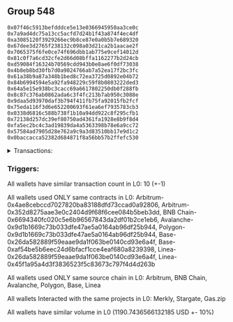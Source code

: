## Group 548

```0x96a8f1d74daf3d45342a2a7d587eed07656a742e
0x07f46c5913befdddce5e13e0366945950aa3ce0c
0x7a9ad4dc75a13cc5acfd7d24b1f43a874f4ec4df
0xa3085120f3929266ec9b8ce87e0a0b5b7e689320
0x67dee3d2765f238132c098a03d21ca2b1aacae2f
0x7065375f6fe0ce74f696dbb1ab775e9cef14012d
0x81c0f7a6cd32cfe2d66d08bffa1162277b2d24cb
0xd59084f16324b70569cdd943b0e8ae6f0df73038
0x4b8eb8bd30fb7d0a9024766ab7a52ea17f2bc3fc
0x61a38b9a87a348b1bed8c72ea3725d0892e04b72
0x84b6994594e5a92fa948229c59f8b0803222ded3
0x64a5e15e938bc3cacc69a6617802250db0f288fb
0x8c87c376ab0862ada6c3f4fc213b7ab950c3088e
0x9daa5d93970daf3b794f411fb75fa92015fb2fcf
0x75eda116f3d6e652200693f61ea6ef7935783cb3
0x0338d6816c588b738f1b10a94dd922c8f295cfb1
0x72138d257dc39ef80750ad4361fa1928e8b9f8d4
0xfa5ec2bc4c3ad19839da4a5363398b78e6a9cc72
0x57584ad7905d28e762a9c9a3d83510bb17e9d1c2
0x0baccacca52382d684871f8a56bb57b2ffefc530
```
<details>
<summary>Transactions:</summary>

Hashes: 

Wallet: 0x96a8f1d74daf3d45342a2a7d587eed07656a742e

       Hash: 0x1fb304c1e6f85346476efcfadba8f51c13977f4a01b3f66d60a117b330b250c5
         - source chain: Arbitrum
         - destination chain: Aptos
         - project: Merkly
         - contract: 0x4ae8cebccd7027820ba83188dfd73ccad0a92806
       Hash: 0x31b655821bfba7d7bcd8aa3ecfab580168b41b9c6929a576d62a58d2ad391732
         - source chain: Arbitrum
         - destination chain: BNB Chain
         - project: Stargate
         - contract: 0x352d8275aae3e0c2404d9f68f6cee084b5beb3dd
         - value USD: 254.660054014
       Hash: 0x7a6df1e14db9c9f800559419b6658eb74a4523b9f775ece90bf9bb0115965b35
         - source chain: BNB Chain
         - destination chain: Avalanche
         - project: Stargate
         - contract: 0x6694340fc020c5e6b96567843da2df01b2ce1eb6
         - value USD: 251.962913775
       Hash: 0x0351391ecd6c3bfb4b83ca9ea0a3b291a67f1e8695c1a59782065aad653a512e
         - source chain: Avalanche
         - destination chain: Polygon
         - project: Stargate
         - contract: 0x9d1b1669c73b033dfe47ae5a0164ab96df25b944
         - value USD: 248.933610407
       Hash: 0x89585a5b6fa454a6935be19ff714fa0f703df000b4171ef9eae875865d8e2a80
         - source chain: Polygon
         - destination chain: Base
         - project: Stargate
         - contract: 0x9d1b1669c73b033dfe47ae5a0164ab96df25b944
         - value USD: 247.959020848
       Hash: 0x6d0451fa3dec02376c9483e8549a289526542ea4eecb01eac32f7aad66662e44
         - source chain: Base
         - destination chain: Arbitrum
         - project: Gas.zip
         - contract: 0x26da582889f59eaae9da1f063be0140cd93e6a4f
         - value USD: 0.0001162996816
       Hash: 0x41bd1997266ec8907a2b43508f76c4a9ae4c94828868bce3253fc70f1d6a85ca
         - source chain: Base
         - destination chain: Linea
         - project: Stargate
         - contract: 0xaf54be5b6eec24d6bfacf1cce4eaf680a8239398
         - value USD: 63.99178885
       Hash: 0xd5a854cb3180f1e1d55adeebf9068f60fe495b32c298d3c465c7331db23f0364
         - source chain: Linea
         - destination chain: Arbitrum
         - project: Gas.zip
         - contract: 0x26da582889f59eaae9da1f063be0140cd93e6a4f
         - value USD: 0.0001012376716
       Hash: 0x63a480d0ac01b21912f3590d006b0df1f148cc19b585b8b16e6ded72bb89c42c
         - source chain: Linea
         - destination chain: Base
         - project: Stargate
         - contract: 0x45f1a95a4d3f3836523f5c83673c797f4d4d263b
         - value USD: 123.235941826
       Hash: 0x94d47f9018c607d17bfdde4f2940b19d6ee815a837494d17a780430e1619a2de
         - source chain: Base
         - destination chain: Zora
         - project: Gas.zip
         - contract: 0x26da582889f59eaae9da1f063be0140cd93e6a4f
         - value USD: 0.0001093558654
Wallet: 0x07f46c5913befdddce5e13e0366945950aa3ce0c

       Hash:0x93eeec84397c7aaf073f016a44cb168667dbc5dd437d1edb75814b499f2f3bcc
         - source chain: Arbitrum
         - destination chain: Aptos
         - project: Merkly
         - contract: 0x4ae8cebccd7027820ba83188dfd73ccad0a92806
       Hash:0x046b1de5d76ffc6e76464d3f2859419af5e446086086873b0f370e6415d7fcc3
         - source chain: Arbitrum
         - destination chain: BNB Chain
         - project: Stargate
         - contract: 0x352d8275aae3e0c2404d9f68f6cee084b5beb3dd
         - value USD: 256.651515584
       Hash:0xe694ce6dcc932b64caee047d7edc2a82a8da0ccf45e3cb1de0cf5c8383924773
         - source chain: BNB Chain
         - destination chain: Avalanche
         - project: Stargate
         - contract: 0x6694340fc020c5e6b96567843da2df01b2ce1eb6
         - value USD: 253.635431517
       Hash:0x63ede59368e063ef738eaa0f9fcd9bf711d8158c1b1f38a7a85948a191e8d3bd
         - source chain: Avalanche
         - destination chain: Polygon
         - project: Stargate
         - contract: 0x9d1b1669c73b033dfe47ae5a0164ab96df25b944
         - value USD: 250.530787878
       Hash:0x5ab070ebdbe9b5b4822c890e428ba7c48aebf49d04e9f6e26e538bedc6adb7a3
         - source chain: Polygon
         - destination chain: Base
         - project: Stargate
         - contract: 0x9d1b1669c73b033dfe47ae5a0164ab96df25b944
         - value USD: 248.637449345
       Hash:0xa639a779904f5a6e0e8fe1d050447e41df5cf45e49e0b1ef272a2812397340ff
         - source chain: Base
         - destination chain: Kava
         - project: Gas.zip
         - contract: 0x26da582889f59eaae9da1f063be0140cd93e6a4f
         - value USD: 3.547183676e-08
       Hash:0x21a8efb47593763e2bcf368e19c1ab6dc53ec07831c774dd01961bf3fbe44172
         - source chain: Base
         - destination chain: Linea
         - project: Stargate
         - contract: 0xaf54be5b6eec24d6bfacf1cce4eaf680a8239398
         - value USD: 64.378480137
       Hash:0x445752b8e259389b93f25b3bd7ef16c2f375b70fef3f67b9d2d306980383b884
         - source chain: Linea
         - destination chain: Zora
         - project: Gas.zip
         - contract: 0x26da582889f59eaae9da1f063be0140cd93e6a4f
         - value USD: 0.0001577103863
       Hash:0xa23008bf30a4f0baca4f8dbe17620c03f2bd0a9987b99fa2181853875c335377
         - source chain: Linea
         - destination chain: Base
         - project: Stargate
         - contract: 0x45f1a95a4d3f3836523f5c83673c797f4d4d263b
         - value USD: 98.90000633
       Hash:0xfe4911244d08b8ed94f516a7cd17fed742a09593efe2604a6358d1c887ea8533
         - source chain: Base
         - destination chain: Scroll
         - project: Gas.zip
         - contract: 0x26da582889f59eaae9da1f063be0140cd93e6a4f
         - value USD: 0.0001619119678
Wallet: 0x7a9ad4dc75a13cc5acfd7d24b1f43a874f4ec4df

       Hash:0x9b34c6cead15aa950b817bfd2adbbd7d9e4d5dca37ea7a684eead9beadfcd8e2
         - source chain: Arbitrum
         - destination chain: Aptos
         - project: Merkly
         - contract: 0x4ae8cebccd7027820ba83188dfd73ccad0a92806
       Hash:0xef2cfba9809288694a2de3746b269693752732787c26511be44db0b7d0096cd7
         - source chain: Arbitrum
         - destination chain: BNB Chain
         - project: Stargate
         - contract: 0x352d8275aae3e0c2404d9f68f6cee084b5beb3dd
         - value USD: 265.806848479
       Hash:0x90a561a26a4d24506ca556a2b0a2b86dfa348544936e438e50b6c603b4c03ac8
         - source chain: BNB Chain
         - destination chain: Avalanche
         - project: Stargate
         - contract: 0x6694340fc020c5e6b96567843da2df01b2ce1eb6
         - value USD: 262.691836532
       Hash:0xaee47d34f1853789ab9cb2b40678c071d6add069905f9e7ab6568b1734b69349
         - source chain: Avalanche
         - destination chain: Polygon
         - project: Stargate
         - contract: 0x9d1b1669c73b033dfe47ae5a0164ab96df25b944
         - value USD: 259.486546223
       Hash:0xacd0e8a4abe9832786d261f86eb90f717c99a8a241994628150ccddc162655af
         - source chain: Polygon
         - destination chain: Base
         - project: Stargate
         - contract: 0x9d1b1669c73b033dfe47ae5a0164ab96df25b944
         - value USD: 258.318298949
       Hash:0x630a549cc5c10b6bf3d07e15fb460909fc2b1dacdeab707fa2fb53f5dbb9ff9d
         - source chain: Base
         - destination chain: Base
         - project: Gas.zip
         - contract: 0x26da582889f59eaae9da1f063be0140cd93e6a4f
         - value USD: 2.989037216e-05
       Hash:0xd67b10f54b94b02a39b478cb3e49761da31c2124fe228bdc7dcafde28479c96c
         - source chain: Base
         - destination chain: Linea
         - project: Stargate
         - contract: 0xaf54be5b6eec24d6bfacf1cce4eaf680a8239398
         - value USD: 66.306673336
       Hash:0xef2028f849a0781d2bae65893cd4809be3a9be1b7a383ecb9162ba1fb9373ef1
         - source chain: Linea
         - destination chain: Arbitrum
         - project: Gas.zip
         - contract: 0x26da582889f59eaae9da1f063be0140cd93e6a4f
         - value USD: 6.335963118e-05
       Hash:0xf250e6edd1a72bcb5ea3aaa6330f209a77e4d94278acde48b632e7cc13cf7526
         - source chain: Linea
         - destination chain: Base
         - project: Stargate
         - contract: 0x45f1a95a4d3f3836523f5c83673c797f4d4d263b
         - value USD: 121.737888696
       Hash:0x4b6d3dd25dcaf1cf7a09afe67d828d110c0e39f1677defd2a9fbeda10c6b4613
         - source chain: Base
         - destination chain: Arbitrum
         - project: Gas.zip
         - contract: 0x26da582889f59eaae9da1f063be0140cd93e6a4f
         - value USD: 0.0001260040717
Wallet: 0xa3085120f3929266ec9b8ce87e0a0b5b7e689320

       Hash:0xaae77866f2ddff5a95e5a09bebef9b3f4502157366850b571788a5e9d66c9161
         - source chain: Arbitrum
         - destination chain: Aptos
         - project: Merkly
         - contract: 0x4ae8cebccd7027820ba83188dfd73ccad0a92806
       Hash:0x03893a45f4b434e0a892479e2cb2843367ae7c893a756a8e589650af6f94c10d
         - source chain: Arbitrum
         - destination chain: BNB Chain
         - project: Stargate
         - contract: 0x352d8275aae3e0c2404d9f68f6cee084b5beb3dd
         - value USD: 275.827314201
       Hash:0x6a82e73f042e15f7cbd7c54db857a390fdc93b9315745078e789bd121ab58a55
         - source chain: BNB Chain
         - destination chain: Avalanche
         - project: Stargate
         - contract: 0x6694340fc020c5e6b96567843da2df01b2ce1eb6
         - value USD: 272.768459758
       Hash:0x7e5c3ae729890b0c2f99a3c08316c8630a9469c6f1371479ef14f0273bcc8738
         - source chain: Avalanche
         - destination chain: Polygon
         - project: Stargate
         - contract: 0x9d1b1669c73b033dfe47ae5a0164ab96df25b944
         - value USD: 268.895044078
       Hash:0xcb5f313eb26f0626ebba92ea1e27506da2354b7b93f7f645157a5487f3c4c39e
         - source chain: Polygon
         - destination chain: Base
         - project: Stargate
         - contract: 0x9d1b1669c73b033dfe47ae5a0164ab96df25b944
         - value USD: 268.05958063
       Hash:0xf62a4e7763b73656f8a448744507b778db0e213d3afbe006c1c0998611351f95
         - source chain: Base
         - destination chain: Metis
         - project: Gas.zip
         - contract: 0x26da582889f59eaae9da1f063be0140cd93e6a4f
         - value USD: 3.244326315e-06
       Hash:0xb3ee7852328b5dc116a65f7ac10ab2ce85098e60c279d8238b50b6bf12ba77e9
         - source chain: Base
         - destination chain: Linea
         - project: Stargate
         - contract: 0xaf54be5b6eec24d6bfacf1cce4eaf680a8239398
         - value USD: 64.849002279
       Hash:0xbfdf97105461e6e2153a2eddd2b9dd16bb2c60a8325b29831267418bb4b2a0f2
         - source chain: Linea
         - destination chain: Scroll
         - project: Gas.zip
         - contract: 0x26da582889f59eaae9da1f063be0140cd93e6a4f
         - value USD: 2.754766573e-05
       Hash:0x1f327b3c1bef648be57e8d915244cc02a2ecc9312e360f6f30be229d7bab9f42
         - source chain: Linea
         - destination chain: Base
         - project: Stargate
         - contract: 0x45f1a95a4d3f3836523f5c83673c797f4d4d263b
         - value USD: 107.450610491
       Hash:0x70366cb22ba1a3944cc9aefe637d16fcd59f3e595f9b80320d54cc554339a395
         - source chain: Base
         - destination chain: Zora
         - project: Gas.zip
         - contract: 0x26da582889f59eaae9da1f063be0140cd93e6a4f
         - value USD: 5.973768168e-05
Wallet: 0x67dee3d2765f238132c098a03d21ca2b1aacae2f

       Hash:0x02a24c754a79450689e199a9f3b888caa6bff9cfd7503676437f4cf37fc0c7f6
         - source chain: Arbitrum
         - destination chain: Aptos
         - project: Merkly
         - contract: 0x4ae8cebccd7027820ba83188dfd73ccad0a92806
       Hash:0x415ddc983498ca92abfae1597de2723d2ac3866ea359233ca0084b598343a520
         - source chain: Arbitrum
         - destination chain: BNB Chain
         - project: Stargate
         - contract: 0x352d8275aae3e0c2404d9f68f6cee084b5beb3dd
         - value USD: 268.173440208
       Hash:0xceda7d2a4b9881c6719a6f8f9e4d88c871a974caa84bf8c0dc9ef011a4a0cc7c
         - source chain: BNB Chain
         - destination chain: Avalanche
         - project: Stargate
         - contract: 0x6694340fc020c5e6b96567843da2df01b2ce1eb6
         - value USD: 265.03823316
       Hash:0xd56fd378c237a37059bf3fc0c309da557d27b8317cc4ef321d86b538092a5a8e
         - source chain: Avalanche
         - destination chain: Polygon
         - project: Stargate
         - contract: 0x9d1b1669c73b033dfe47ae5a0164ab96df25b944
         - value USD: 261.650280568
       Hash:0xb837eec87dff99e06b5a62cd2eb0c98747aa3b8ddd82720cb1150a57a064a853
         - source chain: Polygon
         - destination chain: Base
         - project: Stargate
         - contract: 0x9d1b1669c73b033dfe47ae5a0164ab96df25b944
         - value USD: 260.14238925
       Hash:0x9817628ac7d986face73c5596db474de82fe2d660dcb45b84d3363f21ca7608b
         - source chain: Base
         - destination chain: Base
         - project: Gas.zip
         - contract: 0x26da582889f59eaae9da1f063be0140cd93e6a4f
         - value USD: 5.30198268e-05
       Hash:0x96197c6a15eb13314121ed9fdc556b4d7b0505c92804bbfcfb80786a9362b428
         - source chain: Base
         - destination chain: Linea
         - project: Stargate
         - contract: 0xaf54be5b6eec24d6bfacf1cce4eaf680a8239398
         - value USD: 67.071745162
       Hash:0xa05f3345ba1fbfc52be9a551b22f3ba17ef37d156ebe6f204ac3016d00728872
         - source chain: Linea
         - destination chain: Base
         - project: Gas.zip
         - contract: 0x26da582889f59eaae9da1f063be0140cd93e6a4f
         - value USD: 2.100509512e-05
       Hash:0x710921fc44b3a0aa97556bc3740cf9ecab7b6f026e3f5e5ebc7c308986b36034
         - source chain: Linea
         - destination chain: Base
         - project: Stargate
         - contract: 0x45f1a95a4d3f3836523f5c83673c797f4d4d263b
         - value USD: 111.177839252
       Hash:0x84a9f0f598dc5de705e464396a1e7c73c729ede52a6b9c93b253936fd888613a
         - source chain: Base
         - destination chain: Metis
         - project: Gas.zip
         - contract: 0x26da582889f59eaae9da1f063be0140cd93e6a4f
         - value USD: 3.611377626e-07
Wallet: 0x7065375f6fe0ce74f696dbb1ab775e9cef14012d

       Hash:0x3a9600442ce3baa3da8079cfbce397468d8e721031a4c053dc2620e151f5fa0b
         - source chain: Arbitrum
         - destination chain: Aptos
         - project: Merkly
         - contract: 0x4ae8cebccd7027820ba83188dfd73ccad0a92806
       Hash:0x06a484802526673209e57806cbc068e300dcdbba22c336ae6edafc34353ea134
         - source chain: Arbitrum
         - destination chain: BNB Chain
         - project: Stargate
         - contract: 0x352d8275aae3e0c2404d9f68f6cee084b5beb3dd
         - value USD: 283.825092516
       Hash:0x83ca6866b1cb4f9a25e708ca8cb3c6219567cedae0afde25a166a0e0d1fd4192
         - source chain: BNB Chain
         - destination chain: Avalanche
         - project: Stargate
         - contract: 0x6694340fc020c5e6b96567843da2df01b2ce1eb6
         - value USD: 280.653811186
       Hash:0x0bf02efd0a68535d3bcd7b3f10ca0a9eb5ec0c502bfc99c3a2cdf2146cc579a5
         - source chain: Avalanche
         - destination chain: Polygon
         - project: Stargate
         - contract: 0x9d1b1669c73b033dfe47ae5a0164ab96df25b944
         - value USD: 277.152944679
       Hash:0x5c169c8be829783ea5179220b35ce55788d56391e83fe8c1e0eac732f5e8d011
         - source chain: Polygon
         - destination chain: Base
         - project: Stargate
         - contract: 0x9d1b1669c73b033dfe47ae5a0164ab96df25b944
         - value USD: 275.767805414
       Hash:0xea278046c79b84289170be31bb15122f6a24bce58581e246c23a73a022871669
         - source chain: Base
         - destination chain: Base
         - project: Gas.zip
         - contract: 0x26da582889f59eaae9da1f063be0140cd93e6a4f
         - value USD: 0.0001402000789
       Hash:0x5e24a376060ba76ec712e35dc5f6ab88a4860733b76da32923103c70938bfdf1
         - source chain: Base
         - destination chain: Linea
         - project: Stargate
         - contract: 0xaf54be5b6eec24d6bfacf1cce4eaf680a8239398
         - value USD: 62.448668902
       Hash:0xf502be99c0da71aadfbb625675e9851011b2a7bf91d580a1de41e84d28e95bba
         - source chain: Linea
         - destination chain: Zora
         - project: Gas.zip
         - contract: 0x26da582889f59eaae9da1f063be0140cd93e6a4f
         - value USD: 6.936016202e-05
       Hash:0x290e753b6a58b398dcb29ff44eff62134c1bbdd7a14223e52e400ebff5e10228
         - source chain: Linea
         - destination chain: Base
         - project: Stargate
         - contract: 0x45f1a95a4d3f3836523f5c83673c797f4d4d263b
         - value USD: 98.188599155
       Hash:0x5895171eec8ce49faafe29839b0c4fa975516eee6e3f58cdb3091e8ebf224b1e
         - source chain: Base
         - destination chain: Arbitrum
         - project: Gas.zip
         - contract: 0x26da582889f59eaae9da1f063be0140cd93e6a4f
         - value USD: 0.0001624353827
Wallet: 0x81c0f7a6cd32cfe2d66d08bffa1162277b2d24cb

       Hash:0x742f3fa2279d9e571b2f31633bf6711a7e4579df35f6012d968a9f76bdc15f9f
         - source chain: Arbitrum
         - destination chain: Aptos
         - project: Merkly
         - contract: 0x4ae8cebccd7027820ba83188dfd73ccad0a92806
       Hash:0x33ab5f61c3440dd2f2194638cae6fa00d12d9718ece0175d9e695abcf8f0523f
         - source chain: Arbitrum
         - destination chain: BNB Chain
         - project: Stargate
         - contract: 0x352d8275aae3e0c2404d9f68f6cee084b5beb3dd
         - value USD: 265.546320752
       Hash:0xe77b9db35dd2eb1b93d990613ca2c8544b5b03cf02d40a34bb70c9607fd43f0e
         - source chain: BNB Chain
         - destination chain: Avalanche
         - project: Stargate
         - contract: 0x6694340fc020c5e6b96567843da2df01b2ce1eb6
         - value USD: 261.393992341
       Hash:0xa75519de3c4f1d44923a9e5f5d3883bc2d53edc6726300ff4662bc78dceb26cb
         - source chain: Avalanche
         - destination chain: Polygon
         - project: Stargate
         - contract: 0x9d1b1669c73b033dfe47ae5a0164ab96df25b944
         - value USD: 258.387686226
       Hash:0x3e04301744fc9352aafa3134d7390b777a7740cececd0b2efe69a7ead58c3a0a
         - source chain: Polygon
         - destination chain: Base
         - project: Stargate
         - contract: 0x9d1b1669c73b033dfe47ae5a0164ab96df25b944
         - value USD: 257.146779264
       Hash:0x296d58727a4034430b432ea20c03f7e528bc8972ac90957e7f15a346a5f410a2
         - source chain: Base
         - destination chain: Scroll
         - project: Gas.zip
         - contract: 0x26da582889f59eaae9da1f063be0140cd93e6a4f
         - value USD: 0.0001330833237
       Hash:0x87a6d5103ec57087b99c49429d5757fee1a4a5459748805ed2a08c15e72d131c
         - source chain: Base
         - destination chain: Linea
         - project: Stargate
         - contract: 0xaf54be5b6eec24d6bfacf1cce4eaf680a8239398
         - value USD: 63.153820732
       Hash:0xe9c5ac10a4516c01d8e6447df3ba72351f8ff95748c97c0cd1699ad2830b6af8
         - source chain: Linea
         - destination chain: Scroll
         - project: Gas.zip
         - contract: 0x26da582889f59eaae9da1f063be0140cd93e6a4f
         - value USD: 0.0001632764458
       Hash:0xc6c2fac5d66a61abb320a7f606c58250287958631f02fade0049e868b0dee3ce
         - source chain: Linea
         - destination chain: Base
         - project: Stargate
         - contract: 0x45f1a95a4d3f3836523f5c83673c797f4d4d263b
         - value USD: 127.515581903
       Hash:0x8d29291df5b2e071e6b8217211d4d6b83cce7eca2cfb33b38f6b977b89bbfe9d
         - source chain: Base
         - destination chain: Kava
         - project: Gas.zip
         - contract: 0x26da582889f59eaae9da1f063be0140cd93e6a4f
         - value USD: 2.376428394e-08
Wallet: 0xd59084f16324b70569cdd943b0e8ae6f0df73038

       Hash:0x06c2a94512de02885cab95828dee5da3d32d01ef6d79866eb01686525ec78ed9
         - source chain: Arbitrum
         - destination chain: Aptos
         - project: Merkly
         - contract: 0x4ae8cebccd7027820ba83188dfd73ccad0a92806
       Hash:0x800132a327fe3fba0335c9a17b739c91979a398855c00a5475badb6dd5e8ae03
         - source chain: Arbitrum
         - destination chain: BNB Chain
         - project: Stargate
         - contract: 0x352d8275aae3e0c2404d9f68f6cee084b5beb3dd
         - value USD: 257.873380363
       Hash:0xd192c604cd94c4dc4891df8ad761957374d797cadcd82f6387f3eb2cf8692a8e
         - source chain: BNB Chain
         - destination chain: Avalanche
         - project: Stargate
         - contract: 0x6694340fc020c5e6b96567843da2df01b2ce1eb6
         - value USD: 254.491613797
       Hash:0x60f88ac510efadb4e17aa941bca83ad77be29b772fc373ccb24bd0b8d84c8206
         - source chain: Avalanche
         - destination chain: Polygon
         - project: Stargate
         - contract: 0x9d1b1669c73b033dfe47ae5a0164ab96df25b944
         - value USD: 252.208385282
       Hash:0x9f2775b1b1d04adc9bd127356689e315b3095375d68d71fbf5fdebf9b8845121
         - source chain: Polygon
         - destination chain: Base
         - project: Stargate
         - contract: 0x9d1b1669c73b033dfe47ae5a0164ab96df25b944
         - value USD: 250.866263324
       Hash:0x48eecd1b8e37676550712c67fc7d987b74633987dc92515de0fd5a4ad77ed043
         - source chain: Base
         - destination chain: Base
         - project: Gas.zip
         - contract: 0x26da582889f59eaae9da1f063be0140cd93e6a4f
         - value USD: 0.0001466051587
       Hash:0x34e62c2822228b2f98e01bead6553aeb7a7b0b8df75cad86ceac0db8b5cd27c7
         - source chain: Base
         - destination chain: Linea
         - project: Stargate
         - contract: 0xaf54be5b6eec24d6bfacf1cce4eaf680a8239398
         - value USD: 66.11146286
       Hash:0x85d7fcebc838b2a46f1bd2ecba5d21222a43d2fbd957a356aca92679e1f562b5
         - source chain: Linea
         - destination chain: Scroll
         - project: Gas.zip
         - contract: 0x26da582889f59eaae9da1f063be0140cd93e6a4f
         - value USD: 0.0001191849161
       Hash:0xffb96ec1be707fb757e93cbaf0d149a2e1049b0169c8fb212affa38ab32dc659
         - source chain: Linea
         - destination chain: Base
         - project: Stargate
         - contract: 0x45f1a95a4d3f3836523f5c83673c797f4d4d263b
         - value USD: 120.332800309
       Hash:0x4c6eee8695a7b11fa4c134e3ab76d02fb1b456ba9b7d5efa6ef9b4292204ef02
         - source chain: Base
         - destination chain: Zora
         - project: Gas.zip
         - contract: 0x26da582889f59eaae9da1f063be0140cd93e6a4f
         - value USD: 2.587176459e-05
Wallet: 0x4b8eb8bd30fb7d0a9024766ab7a52ea17f2bc3fc

       Hash:0x2b4a36c3fa1399d35e3195524959946a21e8d0d397b18186c779770b55cdc458
         - source chain: Arbitrum
         - destination chain: Aptos
         - project: Merkly
         - contract: 0x4ae8cebccd7027820ba83188dfd73ccad0a92806
       Hash:0x7a3f452eb93879ce5086aacc84e51589cc84ec4f15816c00ff81e6a3296286b0
         - source chain: Arbitrum
         - destination chain: BNB Chain
         - project: Stargate
         - contract: 0x352d8275aae3e0c2404d9f68f6cee084b5beb3dd
         - value USD: 282.241671419
       Hash:0xfd78f496b999cd4d7585245f35859f4edaf354545de88d3cffcaccac71ea3d40
         - source chain: BNB Chain
         - destination chain: Avalanche
         - project: Stargate
         - contract: 0x6694340fc020c5e6b96567843da2df01b2ce1eb6
         - value USD: 278.76942412
       Hash:0x039f0462d1748c4c998514f1d270a571e8ea5cd0173156797ade8acfcc7de3da
         - source chain: Avalanche
         - destination chain: Polygon
         - project: Stargate
         - contract: 0x9d1b1669c73b033dfe47ae5a0164ab96df25b944
         - value USD: 276.802995428
       Hash:0xb584d22d4371ff2a8d7a3fa659be30d7e4f7b65f37ddf177f9f116d4f82d1441
         - source chain: Polygon
         - destination chain: Base
         - project: Stargate
         - contract: 0x9d1b1669c73b033dfe47ae5a0164ab96df25b944
         - value USD: 275.748516283
       Hash:0x3eef65d36f60abefb089df703b15fe06f1aad021d549ec440e47bb288923e5c4
         - source chain: Base
         - destination chain: Base
         - project: Gas.zip
         - contract: 0x26da582889f59eaae9da1f063be0140cd93e6a4f
         - value USD: 1.850356372e-05
       Hash:0xff13933f44588b6e4bb21ebdb513ad759ae37ab1b379d901269bee5a868c4c00
         - source chain: Base
         - destination chain: Linea
         - project: Stargate
         - contract: 0xaf54be5b6eec24d6bfacf1cce4eaf680a8239398
         - value USD: 65.727791797
       Hash:0xd68eee913a671aa228b0020288fd1832ffc44e4f7cdd03a7859c69625b1f148a
         - source chain: Linea
         - destination chain: Metis
         - project: Gas.zip
         - contract: 0x26da582889f59eaae9da1f063be0140cd93e6a4f
         - value USD: 1.839822551e-06
       Hash:0xbb6625370e3c45a0fa38b007eb51400c2bc12d1221b94cf4b83755fa52b69322
         - source chain: Linea
         - destination chain: Base
         - project: Stargate
         - contract: 0x45f1a95a4d3f3836523f5c83673c797f4d4d263b
         - value USD: 126.585871175
       Hash:0x1d38abf5f4477e800e186674d0df60d914944f7955c2c31add2b89aa8cd23d4a
         - source chain: Base
         - destination chain: Linea
         - project: Gas.zip
         - contract: 0x26da582889f59eaae9da1f063be0140cd93e6a4f
         - value USD: 6.91005358e-05
Wallet: 0x61a38b9a87a348b1bed8c72ea3725d0892e04b72

       Hash:0x72a3b160d0813d02f89176c00106a1a7a6387d80f7bb8daf2e52f9363ecfc3d8
         - source chain: Arbitrum
         - destination chain: Aptos
         - project: Merkly
         - contract: 0x4ae8cebccd7027820ba83188dfd73ccad0a92806
       Hash:0x410b376214fcc11943fa17cb2a05c5b2be10718a0af049d4541a6779a02547e8
         - source chain: Arbitrum
         - destination chain: BNB Chain
         - project: Stargate
         - contract: 0x352d8275aae3e0c2404d9f68f6cee084b5beb3dd
         - value USD: 263.473385125
       Hash:0x06bf261fca637f8692dc846d2228c2b5f8469216f430fdaeb9101c18f6527bd8
         - source chain: BNB Chain
         - destination chain: Avalanche
         - project: Stargate
         - contract: 0x6694340fc020c5e6b96567843da2df01b2ce1eb6
         - value USD: 260.016186361
       Hash:0x1c706b3273a1ad38b70ccfadd5c716593eb84a3630b7e20fc652df00610795f0
         - source chain: Avalanche
         - destination chain: Polygon
         - project: Stargate
         - contract: 0x9d1b1669c73b033dfe47ae5a0164ab96df25b944
         - value USD: 257.831844341
       Hash:0x8802bf30e64b4b2aacae4f21555383a6e69b16c6f0890f84dac8b33aa821ad96
         - source chain: Polygon
         - destination chain: Base
         - project: Stargate
         - contract: 0x9d1b1669c73b033dfe47ae5a0164ab96df25b944
         - value USD: 257.073978896
       Hash:0x55ffacaef26b558d477750fa2e22cb1a7505229c4799c0aad918151172009ebc
         - source chain: Base
         - destination chain: Arbitrum
         - project: Gas.zip
         - contract: 0x26da582889f59eaae9da1f063be0140cd93e6a4f
         - value USD: 0.0001779188819
       Hash:0x1f1df04991ce432f8624b3e40dadb5ca857a2427a6cfb00ca326fed617a7617d
         - source chain: Base
         - destination chain: Linea
         - project: Stargate
         - contract: 0xaf54be5b6eec24d6bfacf1cce4eaf680a8239398
         - value USD: 66.029759002
       Hash:0x4bdc05d9ce1057c38115b7d3b0b22076b806cd24e4276f8ccb23ef77655276c0
         - source chain: Linea
         - destination chain: Arbitrum
         - project: Gas.zip
         - contract: 0x26da582889f59eaae9da1f063be0140cd93e6a4f
         - value USD: 0.0001390636912
       Hash:0xea47058de1b6d3d7b7a06d38c0a1663983dccda57c02ad0b0c03f12a7635edb0
         - source chain: Linea
         - destination chain: Base
         - project: Stargate
         - contract: 0x45f1a95a4d3f3836523f5c83673c797f4d4d263b
         - value USD: 114.813591843
       Hash:0x78ad4cf45817e3313488b8c3f11a3ddad06e57a96c6be6c9f27cfc1b8e8dbe3c
         - source chain: Base
         - destination chain: Scroll
         - project: Gas.zip
         - contract: 0x26da582889f59eaae9da1f063be0140cd93e6a4f
         - value USD: 6.942802649e-05
Wallet: 0x84b6994594e5a92fa948229c59f8b0803222ded3

       Hash:0x3cc73b62589c29373e95416c772bc9f84ecfc3ffcbe0235f7d5d14929a5ac420
         - source chain: Arbitrum
         - destination chain: Aptos
         - project: Merkly
         - contract: 0x4ae8cebccd7027820ba83188dfd73ccad0a92806
       Hash:0x30b9cc74066fdd370b2f7569f8433b47ba3e6a3c6f6e13eb10727643e3095b29
         - source chain: Arbitrum
         - destination chain: BNB Chain
         - project: Stargate
         - contract: 0x352d8275aae3e0c2404d9f68f6cee084b5beb3dd
         - value USD: 274.00751521
       Hash:0x6031e339d9a12a2a264f87ac2bbdafb4979aee063df3d1b2252d1cc19723bf7c
         - source chain: BNB Chain
         - destination chain: Avalanche
         - project: Stargate
         - contract: 0x6694340fc020c5e6b96567843da2df01b2ce1eb6
         - value USD: 270.52403052
       Hash:0xd20c333042b7ddd2fdc926417011a3ccd27cd803647186cd516535bbc312f86e
         - source chain: Avalanche
         - destination chain: Polygon
         - project: Stargate
         - contract: 0x9d1b1669c73b033dfe47ae5a0164ab96df25b944
         - value USD: 268.388960713
       Hash:0x3bfc97d1728fdd216281523ed494da10529846dc041c3a9b1853b0b5e5557715
         - source chain: Polygon
         - destination chain: Base
         - project: Stargate
         - contract: 0x9d1b1669c73b033dfe47ae5a0164ab96df25b944
         - value USD: 268.308449842
       Hash:0x3d2176735abaf4f4e7d5c85ebb3a55f8efb80989bc551417da340acf8832413d
         - source chain: Base
         - destination chain: Zora
         - project: Gas.zip
         - contract: 0x26da582889f59eaae9da1f063be0140cd93e6a4f
         - value USD: 3.164214734e-05
       Hash:0xd6365d36577e13c877126ad9777fce65ae6398c7826a275dee010cf2ae70ca32
         - source chain: Base
         - destination chain: Linea
         - project: Stargate
         - contract: 0xaf54be5b6eec24d6bfacf1cce4eaf680a8239398
         - value USD: 66.585004097
       Hash:0x697033806726bf0b688ea69448eb41df03d02b130db2838bcdd285e98e211a1b
         - source chain: Linea
         - destination chain: Linea
         - project: Gas.zip
         - contract: 0x26da582889f59eaae9da1f063be0140cd93e6a4f
         - value USD: 0.0001491533777
       Hash:0x1588ceae47760c700630e30f540380dffdcb3a90fb8e9db2db92b2f710108217
         - source chain: Linea
         - destination chain: Base
         - project: Stargate
         - contract: 0x45f1a95a4d3f3836523f5c83673c797f4d4d263b
         - value USD: 108.32359214
       Hash:0x932820ec36f4ff867df7e2d000ca15a7a332890b253d982dd35d81a56e318e1c
         - source chain: Base
         - destination chain: Zora
         - project: Gas.zip
         - contract: 0x26da582889f59eaae9da1f063be0140cd93e6a4f
         - value USD: 2.16143856e-05
Wallet: 0x64a5e15e938bc3cacc69a6617802250db0f288fb

       Hash:0x860204b904e3acb8e80b4fe7f7ba16f75d72d671ad76213d2d22a533b7be0acb
         - source chain: Arbitrum
         - destination chain: Aptos
         - project: Merkly
         - contract: 0x4ae8cebccd7027820ba83188dfd73ccad0a92806
       Hash:0x5db984606a1467fbe46027196c5d4e64776359b7badafc7a5f84ab5b0a7eb19e
         - source chain: Arbitrum
         - destination chain: BNB Chain
         - project: Stargate
         - contract: 0x352d8275aae3e0c2404d9f68f6cee084b5beb3dd
         - value USD: 256.833952212
       Hash:0xbaa961ab63feb59ec641a57dd87b5a6ac379796d509979b7dff275af1a34f4ec
         - source chain: BNB Chain
         - destination chain: Avalanche
         - project: Stargate
         - contract: 0x6694340fc020c5e6b96567843da2df01b2ce1eb6
         - value USD: 253.449549075
       Hash:0x6b5438035567cc94eecc12d9110903dbe0b76d44c5557fd2e6e962114e88fe00
         - source chain: Avalanche
         - destination chain: Polygon
         - project: Stargate
         - contract: 0x9d1b1669c73b033dfe47ae5a0164ab96df25b944
         - value USD: 250.842052732
       Hash:0x132f05bbec9f178c2d3f859468ac1c29a3e92fd7fd5270152c8645483359a4c2
         - source chain: Polygon
         - destination chain: Base
         - project: Stargate
         - contract: 0x9d1b1669c73b033dfe47ae5a0164ab96df25b944
         - value USD: 250.732995868
       Hash:0xff1554a243073aa8a3c1ae1d89f7b5b73e48eb7a6048b2123b8f778b811ca4bf
         - source chain: Base
         - destination chain: Scroll
         - project: Gas.zip
         - contract: 0x26da582889f59eaae9da1f063be0140cd93e6a4f
         - value USD: 0.000152166731
       Hash:0x466beafb507bd1c548ae5d4f47ab59c95bdcac50d5455fbe731cbf3de24b3f3e
         - source chain: Base
         - destination chain: Linea
         - project: Stargate
         - contract: 0xaf54be5b6eec24d6bfacf1cce4eaf680a8239398
         - value USD: 64.864123479
       Hash:0x3cba6bb6316c894ecdc471cbe28eae6b447058aca1437d3c32553ae52fd1375d
         - source chain: Linea
         - destination chain: Arbitrum
         - project: Gas.zip
         - contract: 0x26da582889f59eaae9da1f063be0140cd93e6a4f
         - value USD: 5.20142264e-05
       Hash:0x8c1518aa9ba6b3759cd5e0fc3f1c43c63e8154cd10a632fa74538c201b51682d
         - source chain: Linea
         - destination chain: Base
         - project: Stargate
         - contract: 0x45f1a95a4d3f3836523f5c83673c797f4d4d263b
         - value USD: 109.783359358
       Hash:0xd762ffe1219e1aa9038a5d5eb36df43799d0f0577e3d35cfda095d17220b4538
         - source chain: Base
         - destination chain: Linea
         - project: Gas.zip
         - contract: 0x26da582889f59eaae9da1f063be0140cd93e6a4f
         - value USD: 0.0001513006992
Wallet: 0x8c87c376ab0862ada6c3f4fc213b7ab950c3088e

       Hash:0x47b57bedb429b0dc9b65ec6909fbc2ab15df2ca193aa9883bdffdb545bc73a2e
         - source chain: Arbitrum
         - destination chain: Aptos
         - project: Merkly
         - contract: 0x4ae8cebccd7027820ba83188dfd73ccad0a92806
       Hash:0x1bdf087955b6a37886981379f7a38ae54ac0dd24159a7abb87c28fcd1ea70620
         - source chain: Arbitrum
         - destination chain: BNB Chain
         - project: Stargate
         - contract: 0x352d8275aae3e0c2404d9f68f6cee084b5beb3dd
         - value USD: 278.649933982
       Hash:0x0c0c36c92cb9b4ecf3cdbd583af5844cea7d0eb25e5fec465c3c5bca6b030a29
         - source chain: BNB Chain
         - destination chain: Avalanche
         - project: Stargate
         - contract: 0x6694340fc020c5e6b96567843da2df01b2ce1eb6
         - value USD: 275.175272984
       Hash:0x256228604191f9ab6c807de2e7732ae042f8c7933a0003947c2452c247511b1b
         - source chain: Avalanche
         - destination chain: Polygon
         - project: Stargate
         - contract: 0x9d1b1669c73b033dfe47ae5a0164ab96df25b944
         - value USD: 272.9364663
       Hash:0x242804a0e85f828e7e98a88bdfec5ef943bd758c455b83a48be03463a4cd07cc
         - source chain: Polygon
         - destination chain: Base
         - project: Stargate
         - contract: 0x9d1b1669c73b033dfe47ae5a0164ab96df25b944
         - value USD: 272.29485043
       Hash:0xc000051d6a18dcadd95b19d594cc3270d8f1e408307e19e4e8bd74104e3fe1c8
         - source chain: Base
         - destination chain: Metis
         - project: Gas.zip
         - contract: 0x26da582889f59eaae9da1f063be0140cd93e6a4f
         - value USD: 5.459575726e-07
       Hash:0x5c0d060896a960d63fa07318503cb74d68e4668750c6a31769200b172f470259
         - source chain: Base
         - destination chain: Linea
         - project: Stargate
         - contract: 0xaf54be5b6eec24d6bfacf1cce4eaf680a8239398
         - value USD: 63.716339921
       Hash:0x41113a0ef0bd4bacf2e35f443fbd9d02ac5a00ba9ea1a4a8c9589250d0ddfea0
         - source chain: Linea
         - destination chain: Arbitrum
         - project: Gas.zip
         - contract: 0x26da582889f59eaae9da1f063be0140cd93e6a4f
         - value USD: 0.0001613825552
       Hash:0x64f3b556c9ded5c199808487b7d501e97e7929171efc5d1ef18f152834b4c5f6
         - source chain: Linea
         - destination chain: Base
         - project: Stargate
         - contract: 0x45f1a95a4d3f3836523f5c83673c797f4d4d263b
         - value USD: 107.563217149
       Hash:0x51d35a712c9cc37ed800c33012260e28794703ddfc4d3434235e19075e01c475
         - source chain: Base
         - destination chain: Zora
         - project: Gas.zip
         - contract: 0x26da582889f59eaae9da1f063be0140cd93e6a4f
         - value USD: 0.0001071826336
Wallet: 0x9daa5d93970daf3b794f411fb75fa92015fb2fcf

       Hash:0x98693a1e1b24b822ccb15251a641ec7d885e410a72fd87d92b33aa827329023b
         - source chain: Arbitrum
         - destination chain: Aptos
         - project: Merkly
         - contract: 0x4ae8cebccd7027820ba83188dfd73ccad0a92806
       Hash:0xd5e4f2944ea318e1e4e0a14bebda1f9c44d869aa3a7f2fe6e079a2e6c43c8ca2
         - source chain: Arbitrum
         - destination chain: BNB Chain
         - project: Stargate
         - contract: 0x352d8275aae3e0c2404d9f68f6cee084b5beb3dd
         - value USD: 261.934768708
       Hash:0x0ceab9d5c6f4af55e3ef3cd3479e24fba52193900b3c26feced33b6a5e856e34
         - source chain: BNB Chain
         - destination chain: Avalanche
         - project: Stargate
         - contract: 0x6694340fc020c5e6b96567843da2df01b2ce1eb6
         - value USD: 258.776563509
       Hash:0xe927c8828efcc7003ed49fecd3546e7fcb0ad5c9215e9639685c36740a65ef7c
         - source chain: Avalanche
         - destination chain: Polygon
         - project: Stargate
         - contract: 0x9d1b1669c73b033dfe47ae5a0164ab96df25b944
         - value USD: 256.514720106
       Hash:0xdb145a55aba8866d9e4ce6f62d6cebf88f863efbcf62a3a10afe6d421efcbe0a
         - source chain: Polygon
         - destination chain: Base
         - project: Stargate
         - contract: 0x9d1b1669c73b033dfe47ae5a0164ab96df25b944
         - value USD: 255.146761157
       Hash:0xe50841c3953f6f2b26c0728e6c4e67bfa81c9e2bf94b82b3c7bea0bec3dae995
         - source chain: Base
         - destination chain: Metis
         - project: Gas.zip
         - contract: 0x26da582889f59eaae9da1f063be0140cd93e6a4f
         - value USD: 3.871335515e-06
       Hash:0x3e8c90137b194c65a282dd5f5d883119078a1d4138630c30e828af69856610c7
         - source chain: Base
         - destination chain: Linea
         - project: Stargate
         - contract: 0xaf54be5b6eec24d6bfacf1cce4eaf680a8239398
         - value USD: 61.108535847
       Hash:0x97f2b6af78d8df3aa2aaaac4fdf28adb2aeff0b55d44b34474301acaa948d674
         - source chain: Linea
         - destination chain: Base
         - project: Gas.zip
         - contract: 0x26da582889f59eaae9da1f063be0140cd93e6a4f
         - value USD: 0.0001651595937
       Hash:0x63d694b19bf839d7917ff04a5ef149011179e001fc09ee8010474d500eeb7d08
         - source chain: Linea
         - destination chain: Base
         - project: Stargate
         - contract: 0x45f1a95a4d3f3836523f5c83673c797f4d4d263b
         - value USD: 122.670919668
       Hash:0xe3e3cd45b0e50e53e82b0dd0f04298abdd54807b0c6a8e6c37056a01ce38df5e
         - source chain: Base
         - destination chain: Kava
         - project: Gas.zip
         - contract: 0x26da582889f59eaae9da1f063be0140cd93e6a4f
         - value USD: 3.295026627e-08
Wallet: 0x75eda116f3d6e652200693f61ea6ef7935783cb3

       Hash:0xd5016605ba34410f6ba9ea8528e42de578b832916b59baaee801c2f15716c975
         - source chain: Arbitrum
         - destination chain: Aptos
         - project: Merkly
         - contract: 0x4ae8cebccd7027820ba83188dfd73ccad0a92806
       Hash:0xac67c4deee72ac8b1dfd7fa6dd8d9c58380c7f16059c56e52411380ee4412f71
         - source chain: Arbitrum
         - destination chain: BNB Chain
         - project: Stargate
         - contract: 0x352d8275aae3e0c2404d9f68f6cee084b5beb3dd
         - value USD: 283.103623345
       Hash:0x78baf0b90a46a7d446810aa80cac7d84601dd2673ebf5da91fe3cf6b3694cd39
         - source chain: BNB Chain
         - destination chain: Avalanche
         - project: Stargate
         - contract: 0x6694340fc020c5e6b96567843da2df01b2ce1eb6
         - value USD: 280.455744767
       Hash:0x856200156f00b3230b0c039f6c2a68fa166325634c24ca8e261485a6134c66e2
         - source chain: Avalanche
         - destination chain: Polygon
         - project: Stargate
         - contract: 0x9d1b1669c73b033dfe47ae5a0164ab96df25b944
         - value USD: 278.164629229
       Hash:0xa8599d9e814bfefd8cdfded3224c598b6e811bacad8a3f804a15b670e82bea42
         - source chain: Polygon
         - destination chain: Base
         - project: Stargate
         - contract: 0x9d1b1669c73b033dfe47ae5a0164ab96df25b944
         - value USD: 277.042757617
       Hash:0x12d6825ccba802bd8e50e803928843f62fbdcb2320ecfd7dceac2c817df5141f
         - source chain: Base
         - destination chain: Arbitrum
         - project: Gas.zip
         - contract: 0x26da582889f59eaae9da1f063be0140cd93e6a4f
         - value USD: 2.097625498e-05
       Hash:0x1b64d6b1ab5870dbe91b65f5d3af3c9f5d766f6e11c9de1dabac7c88accc4262
         - source chain: Base
         - destination chain: Linea
         - project: Stargate
         - contract: 0xaf54be5b6eec24d6bfacf1cce4eaf680a8239398
         - value USD: 62.484162405
       Hash:0x853813991c90202020ee1bfd399da68bae36b5a5e379a97cc75254f230e638d4
         - source chain: Linea
         - destination chain: Zora
         - project: Gas.zip
         - contract: 0x26da582889f59eaae9da1f063be0140cd93e6a4f
         - value USD: 0.0001067871801
       Hash:0x384c6a61a86948cc31da36223a495e849f62a8b6952bc5f52020ce54da85e437
         - source chain: Linea
         - destination chain: Base
         - project: Stargate
         - contract: 0x45f1a95a4d3f3836523f5c83673c797f4d4d263b
         - value USD: 107.373647115
       Hash:0x2c4de8476c536579727c80a576a1a2e175d20638c2aa7d807fbbc3832c6f7b7d
         - source chain: Base
         - destination chain: Scroll
         - project: Gas.zip
         - contract: 0x26da582889f59eaae9da1f063be0140cd93e6a4f
         - value USD: 3.257830807e-05
Wallet: 0x0338d6816c588b738f1b10a94dd922c8f295cfb1

       Hash:0x213d90390973ba614255ef59d2ce551a82a4580360365d7ae64dae3a02d89f70
         - source chain: Arbitrum
         - destination chain: Aptos
         - project: Merkly
         - contract: 0x4ae8cebccd7027820ba83188dfd73ccad0a92806
       Hash:0xcd9c581666dca559c091a998e11c777b6a2c03e102563d73aec56d0388e1bd1e
         - source chain: Arbitrum
         - destination chain: BNB Chain
         - project: Stargate
         - contract: 0x352d8275aae3e0c2404d9f68f6cee084b5beb3dd
         - value USD: 257.860107607
       Hash:0x590f739a6206055b86012d253a85b6b68f71be2a9c5426103e3db88c9050f78f
         - source chain: BNB Chain
         - destination chain: Avalanche
         - project: Stargate
         - contract: 0x6694340fc020c5e6b96567843da2df01b2ce1eb6
         - value USD: 255.262596289
       Hash:0x0f2348b000867733a46768dbeddff276913adbc07677c4c60b3308cff1989b8e
         - source chain: Avalanche
         - destination chain: Polygon
         - project: Stargate
         - contract: 0x9d1b1669c73b033dfe47ae5a0164ab96df25b944
         - value USD: 252.690516732
       Hash:0x9c61f1e671ee2bf3998553ab217d78159aa1c23f242b56de4943dd058df421e0
         - source chain: Polygon
         - destination chain: Base
         - project: Stargate
         - contract: 0x9d1b1669c73b033dfe47ae5a0164ab96df25b944
         - value USD: 252.017478606
       Hash:0x7ad89cd97f0f2beb24b45955756f6199d841fd05ffbf75491e69ac9fe0c07cca
         - source chain: Base
         - destination chain: Metis
         - project: Gas.zip
         - contract: 0x26da582889f59eaae9da1f063be0140cd93e6a4f
         - value USD: 3.166553921e-06
       Hash:0x7bc378db85cfb2f19eb6fecd9cb457f953357f7f62ab06a93b0abb88563cc33d
         - source chain: Base
         - destination chain: Linea
         - project: Stargate
         - contract: 0xaf54be5b6eec24d6bfacf1cce4eaf680a8239398
         - value USD: 62.283595749
       Hash:0xd35a87fd32e5d5f9bf1f10f5b0d0d0f2e888377b317802f847843c6095b93070
         - source chain: Linea
         - destination chain: Base
         - project: Gas.zip
         - contract: 0x26da582889f59eaae9da1f063be0140cd93e6a4f
         - value USD: 6.249281925e-05
       Hash:0xe5d51948434c07007e1cb4ebe795a814d9cb5fac628d57855caf67f8ad5714a1
         - source chain: Linea
         - destination chain: Base
         - project: Stargate
         - contract: 0x45f1a95a4d3f3836523f5c83673c797f4d4d263b
         - value USD: 123.528671654
       Hash:0x26e7604695cf3736bdb93d642c83ec96fc6baad6e403ad42c73a4aa1f93a47bc
         - source chain: Base
         - destination chain: Kava
         - project: Gas.zip
         - contract: 0x26da582889f59eaae9da1f063be0140cd93e6a4f
         - value USD: 3.253405238e-08
Wallet: 0x72138d257dc39ef80750ad4361fa1928e8b9f8d4

       Hash:0xfb4cfbcb0a1695820f3415effcbe4db0a710da278e423bef6d577d0ba90129e0
         - source chain: Arbitrum
         - destination chain: Aptos
         - project: Merkly
         - contract: 0x4ae8cebccd7027820ba83188dfd73ccad0a92806
       Hash:0xc352ffdb308b5439be397fe16ddf93f62412219f8297dc8a4703ccef85a9a295
         - source chain: Arbitrum
         - destination chain: BNB Chain
         - project: Stargate
         - contract: 0x352d8275aae3e0c2404d9f68f6cee084b5beb3dd
         - value USD: 272.882932961
       Hash:0xf469ac2541143110bea675fd8ea4f5bab48388176f9369890a6939079f8c760d
         - source chain: BNB Chain
         - destination chain: Avalanche
         - project: Stargate
         - contract: 0x6694340fc020c5e6b96567843da2df01b2ce1eb6
         - value USD: 270.013664266
       Hash:0x63a21dcea08d3c7aa00e4b55e64fea3d9c42e7fa06471bea2b255233eceadcdb
         - source chain: Avalanche
         - destination chain: Polygon
         - project: Stargate
         - contract: 0x9d1b1669c73b033dfe47ae5a0164ab96df25b944
         - value USD: 267.30588259
       Hash:0xd1624399a229310e928c36c53109fda0692c95c608362f854d9130d941061989
         - source chain: Polygon
         - destination chain: Base
         - project: Stargate
         - contract: 0x9d1b1669c73b033dfe47ae5a0164ab96df25b944
         - value USD: 266.480441498
       Hash:0xa0c26d97b5c19038258cd4b0f74bbe150bd5cb9c634f85279020c524c7159274
         - source chain: Base
         - destination chain: Arbitrum
         - project: Gas.zip
         - contract: 0x26da582889f59eaae9da1f063be0140cd93e6a4f
         - value USD: 4.337462894e-05
       Hash:0xbf4bdc1782ca69bf4a865d587dee6fd5576850080a39c633b2b29a7a4cbcb311
         - source chain: Base
         - destination chain: Linea
         - project: Stargate
         - contract: 0xaf54be5b6eec24d6bfacf1cce4eaf680a8239398
         - value USD: 67.095489251
       Hash:0x1474228d2dc21ff7991fa33796b46a05ed74c30cbb024285b8683c8299f88c54
         - source chain: Linea
         - destination chain: Scroll
         - project: Gas.zip
         - contract: 0x26da582889f59eaae9da1f063be0140cd93e6a4f
         - value USD: 3.055967535e-05
       Hash:0x3f157912b297424b84881de7b81bceee2fe50cc23eacb1033333b572badfb152
         - source chain: Linea
         - destination chain: Base
         - project: Stargate
         - contract: 0x45f1a95a4d3f3836523f5c83673c797f4d4d263b
         - value USD: 110.967977137
       Hash:0xe3060fecd108c280206d7854b4e6f2bc1f0c7e083bce7de35130f1b9ade6d8f9
         - source chain: Base
         - destination chain: Metis
         - project: Gas.zip
         - contract: 0x26da582889f59eaae9da1f063be0140cd93e6a4f
         - value USD: 1.818108647e-06
Wallet: 0xfa5ec2bc4c3ad19839da4a5363398b78e6a9cc72

       Hash:0x1494c5c8f5197010920647dc9d3c5fa254c1541e5454a7a31a1372a7bcfbb5da
         - source chain: Arbitrum
         - destination chain: Aptos
         - project: Merkly
         - contract: 0x4ae8cebccd7027820ba83188dfd73ccad0a92806
       Hash:0x136f8dd31111316099973effe632bf8bdd6998b3d28f9242a1dda91d62d02c34
         - source chain: Arbitrum
         - destination chain: BNB Chain
         - project: Stargate
         - contract: 0x352d8275aae3e0c2404d9f68f6cee084b5beb3dd
         - value USD: 260.743938711
       Hash:0xf6eb372c7e47fb379f9f845267f1bf97cb5d05fc3fc953a1eb12f70e93df4322
         - source chain: BNB Chain
         - destination chain: Avalanche
         - project: Stargate
         - contract: 0x6694340fc020c5e6b96567843da2df01b2ce1eb6
         - value USD: 258.077499201
       Hash:0x7621669304b3e43070f2018ef839d0bea0e4fa6a52914ed4bfa71e93c895b4c8
         - source chain: Avalanche
         - destination chain: Polygon
         - project: Stargate
         - contract: 0x9d1b1669c73b033dfe47ae5a0164ab96df25b944
         - value USD: 255.274948661
       Hash:0xc355d1363636ac45ead41395a45b3a10e4fc977c5d5a8531fec72738d4d443de
         - source chain: Polygon
         - destination chain: Base
         - project: Stargate
         - contract: 0x9d1b1669c73b033dfe47ae5a0164ab96df25b944
         - value USD: 254.744653175
       Hash:0x182df6f848a31b9cfa753cb7401b9b7c65099367791c952ee5f389f3961e1069
         - source chain: Base
         - destination chain: Arbitrum
         - project: Gas.zip
         - contract: 0x26da582889f59eaae9da1f063be0140cd93e6a4f
         - value USD: 0.0001542999095
       Hash:0x4ce00ed13b0c44ad4d7700fd5eead0bf14db7f765e79318e8ca2e5392cfe3024
         - source chain: Base
         - destination chain: Linea
         - project: Stargate
         - contract: 0xaf54be5b6eec24d6bfacf1cce4eaf680a8239398
         - value USD: 61.994740461
       Hash:0xf3f19670d9a292c9453abe914a5732685c69745f66cf0b36286d656e22d8689f
         - source chain: Linea
         - destination chain: Base
         - project: Gas.zip
         - contract: 0x26da582889f59eaae9da1f063be0140cd93e6a4f
         - value USD: 8.618515182e-05
       Hash:0x0677c3c8b17c53dd0ac749af8ab9efa1cc0b34705ee823ebde4d771586458442
         - source chain: Linea
         - destination chain: Base
         - project: Stargate
         - contract: 0x45f1a95a4d3f3836523f5c83673c797f4d4d263b
         - value USD: 106.795531718
       Hash:0x32244c9d4456cf04988bd636a5156205057510390c096ebf6b2ac392c81b226e
         - source chain: Base
         - destination chain: Scroll
         - project: Gas.zip
         - contract: 0x26da582889f59eaae9da1f063be0140cd93e6a4f
         - value USD: 9.806070731e-05
Wallet: 0x57584ad7905d28e762a9c9a3d83510bb17e9d1c2

       Hash:0xbbd29dd61d43978514ae4e40e055ee76566b298da1e42389a0565b2c9fb4054d
         - source chain: Arbitrum
         - destination chain: Aptos
         - project: Merkly
         - contract: 0x4ae8cebccd7027820ba83188dfd73ccad0a92806
       Hash:0xafbfa9b60c49aea96b37ebcf0c3657e5e1048122b826cf8e594af2ca0833afc7
         - source chain: Arbitrum
         - destination chain: BNB Chain
         - project: Stargate
         - contract: 0x352d8275aae3e0c2404d9f68f6cee084b5beb3dd
         - value USD: 262.105961154
       Hash:0x87175afbd02c7b4a340f10601230b73d562383ea94124695dc632be897b25609
         - source chain: BNB Chain
         - destination chain: Avalanche
         - project: Stargate
         - contract: 0x6694340fc020c5e6b96567843da2df01b2ce1eb6
         - value USD: 259.627269653
       Hash:0xd345462ea811fa3002f3a4fe99148c614fcd67c3081cbacffab9b00d07233838
         - source chain: Avalanche
         - destination chain: Polygon
         - project: Stargate
         - contract: 0x9d1b1669c73b033dfe47ae5a0164ab96df25b944
         - value USD: 257.338841845
       Hash:0xc5aa862162904e1452d864526539e14c0c94d554e78a7336d056eabf65386232
         - source chain: Polygon
         - destination chain: Base
         - project: Stargate
         - contract: 0x9d1b1669c73b033dfe47ae5a0164ab96df25b944
         - value USD: 256.338491218
       Hash:0x33ad41cdddad5f5ef07ae6e11f103704b29214909264ea9d134c6754520c0ca3
         - source chain: Base
         - destination chain: Linea
         - project: Gas.zip
         - contract: 0x26da582889f59eaae9da1f063be0140cd93e6a4f
         - value USD: 0.0001193061661
       Hash:0x000b7242bdad06495e8dd52d836412619efde1f795619e5c99a54e0b947c01b8
         - source chain: Base
         - destination chain: Linea
         - project: Stargate
         - contract: 0xaf54be5b6eec24d6bfacf1cce4eaf680a8239398
         - value USD: 68.003774514
       Hash:0x9c3d9c2a23602466bd628282b90014ca3a500495256868dfb16c578aaaac3b1f
         - source chain: Linea
         - destination chain: Zora
         - project: Gas.zip
         - contract: 0x26da582889f59eaae9da1f063be0140cd93e6a4f
         - value USD: 2.406365788e-05
       Hash:0x9739e521f67f750f5a456c71cd36de66a5dacf8aed6f5694cd0023691eacfca9
         - source chain: Linea
         - destination chain: Base
         - project: Stargate
         - contract: 0x45f1a95a4d3f3836523f5c83673c797f4d4d263b
         - value USD: 124.66587683
       Hash:0x7e211afbd27e14071eeed36564f93bdf7194048dcab5c3afea97abb27f0fb230
         - source chain: Base
         - destination chain: Scroll
         - project: Gas.zip
         - contract: 0x26da582889f59eaae9da1f063be0140cd93e6a4f
         - value USD: 7.330119317e-05
Wallet: 0x0baccacca52382d684871f8a56bb57b2ffefc530

       Hash:0xf286ba598e5d2a5f52011d62e9f9f6068ac9f4203834116730a39bc748b983c0
         - source chain: Arbitrum
         - destination chain: Aptos
         - project: Merkly
         - contract: 0x4ae8cebccd7027820ba83188dfd73ccad0a92806
       Hash:0x021557fbda9c344257a79aea4f93d316f13ce26cf62a44e2add04d0b43f9356f
         - source chain: Arbitrum
         - destination chain: BNB Chain
         - project: Stargate
         - contract: 0x352d8275aae3e0c2404d9f68f6cee084b5beb3dd
         - value USD: 253.699399156
       Hash:0x872d857ad449631f4e928bda71dc96a4f29db07e81e8fa9c24ff8be72b802ee8
         - source chain: BNB Chain
         - destination chain: Avalanche
         - project: Stargate
         - contract: 0x6694340fc020c5e6b96567843da2df01b2ce1eb6
         - value USD: 251.127669485
       Hash:0x325e565644ff8aaa005d61f65bf27bf4afaeffeed21da4d464c675b283f5da76
         - source chain: Avalanche
         - destination chain: Polygon
         - project: Stargate
         - contract: 0x9d1b1669c73b033dfe47ae5a0164ab96df25b944
         - value USD: 249.083999382
       Hash:0xc138b71e1dadbee348882f207827057c0c78af8a24611da0fc181f0e4c2332c5
         - source chain: Polygon
         - destination chain: Base
         - project: Stargate
         - contract: 0x9d1b1669c73b033dfe47ae5a0164ab96df25b944
         - value USD: 247.888559102
       Hash:0xc2913538129fcffc5f2e72932b9e1e1f159ca9f43ec6d352f657dd22283c1e80
         - source chain: Base
         - destination chain: Metis
         - project: Gas.zip
         - contract: 0x26da582889f59eaae9da1f063be0140cd93e6a4f
         - value USD: 4.402972407e-06
       Hash:0x10ecc7a2633e45d21d14512718d7f5089669de15a387b2332d2ca288b7e566c8
         - source chain: Base
         - destination chain: Linea
         - project: Stargate
         - contract: 0xaf54be5b6eec24d6bfacf1cce4eaf680a8239398
         - value USD: 63.354614379
       Hash:0x8ffac29ce35b2824cfd0e86bab64fd7d12d0cf4fcf13cc14f73fe066cc8c42e4
         - source chain: Linea
         - destination chain: Base
         - project: Gas.zip
         - contract: 0x26da582889f59eaae9da1f063be0140cd93e6a4f
         - value USD: 2.33761248e-05
       Hash:0xb3998af16cb164355a3780fef43f388787a481de33cef25eaa45ee2ad5ff3a90
         - source chain: Linea
         - destination chain: Base
         - project: Stargate
         - contract: 0x45f1a95a4d3f3836523f5c83673c797f4d4d263b
         - value USD: 105.580020815
       Hash:0xcc76e04726ba1cd4014a7f06c378a3a05bc650a5853d8bb8b0d07a465df46fcd
         - source chain: Base
         - destination chain: Zora
         - project: Gas.zip
         - contract: 0x26da582889f59eaae9da1f063be0140cd93e6a4f
         - value USD: 9.48028765e-05

</details>


### Triggers: 
All wallets have similar transaction count in L0: 10 (+-1)

All wallets used ONLY same contracts in L0: Arbitrum-0x4ae8cebccd7027820ba83188dfd73ccad0a92806, Arbitrum-0x352d8275aae3e0c2404d9f68f6cee084b5beb3dd, BNB Chain-0x6694340fc020c5e6b96567843da2df01b2ce1eb6, Avalanche-0x9d1b1669c73b033dfe47ae5a0164ab96df25b944, Polygon-0x9d1b1669c73b033dfe47ae5a0164ab96df25b944, Base-0x26da582889f59eaae9da1f063be0140cd93e6a4f, Base-0xaf54be5b6eec24d6bfacf1cce4eaf680a8239398, Linea-0x26da582889f59eaae9da1f063be0140cd93e6a4f, Linea-0x45f1a95a4d3f3836523f5c83673c797f4d4d263b

All wallets used ONLY same source chain in L0: Arbitrum, BNB Chain, Avalanche, Polygon, Base, Linea

All wallets Interacted with the same projects in L0: Merkly, Stargate, Gas.zip

All wallets have similar volume in L0 (1190.7436566132185 USD +- 10%)

